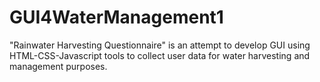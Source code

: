 # GUI4WaterManagement1
"Rainwater Harvesting Questionnaire" is an attempt to develop GUI using HTML-CSS-Javascript tools to collect user data for water harvesting and management purposes.
